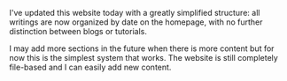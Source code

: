 <!--
.. title: Updated Website
.. slug: updated-website
.. date: 2012/06/15 17:34:00
.. tags: website
.. link:
.. description:
-->

I've updated this website today with a greatly simplified structure: all
writings are now organized by date on the homepage, with no
further distinction between blogs or tutorials.

I may add more sections
in the future when there is more content but for now this is the simplest
system that works. The website is still completely file-based and I can easily
add new content.
